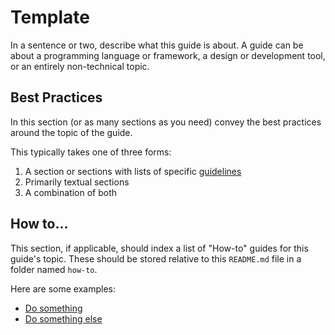 # Template

In a sentence or two, describe what this guide is about. A guide can be about a programming language or framework, a design or development tool, or an entirely non-technical topic.

## Best Practices

In this section (or as many sections as you need) convey the best practices around the topic of the guide.

This typically takes one of three forms:

1. A section or sections with lists of specific [guidelines]
2. Primarily textual sections
3. A combination of both

[guidelines]: /README.md#a-note-on-the-language

## How to...

This section, if applicable, should index a list of "How-to" guides for this guide's topic. These should be stored relative to this `README.md` file in a folder named `how-to`. 

Here are some examples:

 - [Do something](./how-to/do-something.md)
 - [Do something else](./how-to/do-something-else.md)
